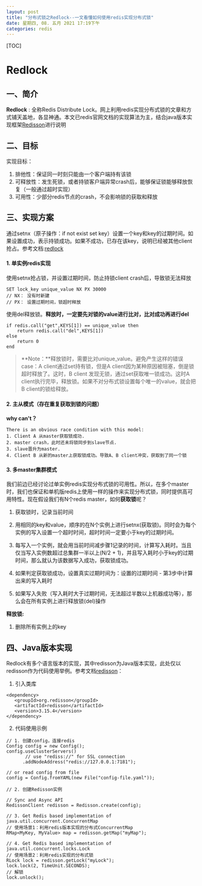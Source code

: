 ```yaml
---
layout: post
title: "分布式锁之Redlock--一文看懂如何使用redis实现分布式锁"
date: 星期四, 08. 五月 2021 17:19下午 
categories: redis
---
```




[TOC]

# Redlock

## 一、简介

**Redlock** : 全称Redis Distribute Lock。网上利用redis实现分布式锁的文章和方式铺天盖地，各显神通。本文已redis官网文档的实现算法为主，结合java版本实现框架[Redisson](https://github.com/mrniko/redisson)进行说明

## 二、目标

实现目标：

1. 排他性：保证同一时刻只能由一个客户端持有该锁
2. 可释放性：发生死锁，或者持锁客户端异常crash后，能够保证锁能够释放恢复（一般通过超时实现）
3. 可用性：少部分redis节点的crash，不会影响锁的获取和释放



## 三、实现方案

通过setnx（原子操作：if not exist set key）设置一个key和key的过期时间。如果设置成功，表示持锁成功。如果不成功，已存在该key，说明已经被其他client抢占。参考文档:[redlock](https://redis.io/topics/distlock)

#### 1. 单实例redis实现

使用setnx抢占锁，并设置过期时间，防止持锁client crash后，导致锁无法释放

```
SET lock_key unique_value NX PX 30000
// NX： 没有时新建
// PX： 设置过期时间，锁超时释放
```

使用del释放锁。**释放时，一定要先对锁的value进行比对，比对成功再进行del**

```
if redis.call("get",KEYS[1]) == unique_value then
    return redis.call("del",KEYS[1])
else
    return 0
end
```

>  **Note：**释放锁时，需要比对unique_value。避免产生这样的错误case：A client通过set持有锁，但是A client因为某种原因被阻塞，倒是锁超时释放了。这时，B client 发现无锁，通过set获取唯一锁成功。这时A client执行完毕，释放锁。如果不对分布式锁设置每个唯一的value，就会把B client的锁给释放。



#### 2. 主从模式（存在重复获取到锁的问题）

**why can't？**

```
There is an obvious race condition with this model:
1. Client A 从master获取锁成功.
2. master crash，此时还未将锁同步到slave节点.
3. slave晋升为master.
4. Client B 从新的master上获取锁成功。导致A、B client冲突，获取到了同一个锁
```



#### 3. 多master集群模式

我们前边已经讨论过单实例redis实现分布式锁的可用性。所以，在多个master时，我们也保证和单机版redis上使用一样的操作来实现分布式锁，同时提供高可用特性。现在假设我们有N个redis master，如何**获取锁**呢？

1. 获取锁时，记录当前时间
2. 用相同的key和value，顺序的在N个实例上进行setnx(获取锁)。同时会为每个实例的写入设置一个超时时间，超时时间一定要小于key的过期时间。
3. 每写入一个实例，就会用当前时间减步骤1记录的时间，计算写入耗时。当且仅当写入实例数超过总集群一半以上(N/2 + 1)，并且写入耗时小于key的过期时间，那么就认为该数据写入成功，获取锁成功。

4. 如果判定获取锁成功，设置真实过期时间为：设置的过期时间 - 第3步中计算出来的写入耗时
5. 如果写入失败（写入耗时大于过期时间，无法超过半数以上机器成功等），那么会在所有实例上进行释放锁(del)操作

**释放锁:**

1. 删除所有实例上的key

   

## 四、Java版本实现

Redlock有多个语言版本的实现，其中redisson为Java版本实现，此处仅以redisson作为代码使用举例。参考文档[redisson](https://github.com/redisson/redisson#quick-start)：

1. 引入类库

```
<dependency>
   <groupId>org.redisson</groupId>
   <artifactId>redisson</artifactId>
   <version>3.15.4</version>
</dependency>  
```

2. 代码使用示例

```
// 1. 创建config，连接redis
Config config = new Config();
config.useClusterServers()
       // use "rediss://" for SSL connection
      .addNodeAddress("redis://127.0.0.1:7181");

// or read config from file
config = Config.fromYAML(new File("config-file.yaml")); 

// 2. 创建Redisson实例

// Sync and Async API
RedissonClient redisson = Redisson.create(config);

// 3. Get Redis based implementation of java.util.concurrent.ConcurrentMap
// 使用场景1：利用redis版本实现的分布式ConcurrentMap
RMap<MyKey, MyValue> map = redisson.getMap("myMap");

// 4. Get Redis based implementation of java.util.concurrent.locks.Lock
// 使用场景2：利用redis实现的分布式锁
RLock lock = redisson.getLock("myLock");
lock.lock(2, TimeUnit.SECONDS);
// 解锁
lock.unlock();
```

